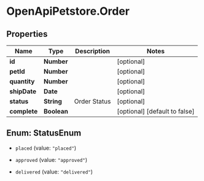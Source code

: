 # OpenApiPetstore.Order

## Properties

Name | Type | Description | Notes
------------ | ------------- | ------------- | -------------
**id** | **Number** |  | [optional] 
**petId** | **Number** |  | [optional] 
**quantity** | **Number** |  | [optional] 
**shipDate** | **Date** |  | [optional] 
**status** | **String** | Order Status | [optional] 
**complete** | **Boolean** |  | [optional] [default to false]



## Enum: StatusEnum


* `placed` (value: `"placed"`)

* `approved` (value: `"approved"`)

* `delivered` (value: `"delivered"`)




